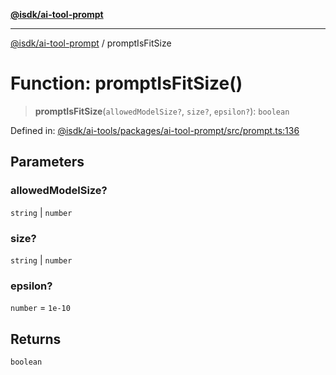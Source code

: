 [**@isdk/ai-tool-prompt**](../README.md)

***

[@isdk/ai-tool-prompt](../globals.md) / promptIsFitSize

# Function: promptIsFitSize()

> **promptIsFitSize**(`allowedModelSize?`, `size?`, `epsilon?`): `boolean`

Defined in: [@isdk/ai-tools/packages/ai-tool-prompt/src/prompt.ts:136](https://github.com/isdk/ai-tool-prompt.js/blob/df57e41588ef4f83536e0145125ade13089c1f4d/src/prompt.ts#L136)

## Parameters

### allowedModelSize?

`string` | `number`

### size?

`string` | `number`

### epsilon?

`number` = `1e-10`

## Returns

`boolean`
